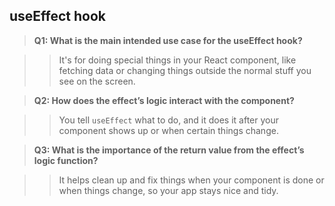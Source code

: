## useEffect hook

> **Q1: What is the main intended use case for the useEffect hook?**

>> It's for doing special things in your React component, like fetching data or changing things outside the normal stuff you see on the screen.

> **Q2: How does the effect’s logic interact with the component?**

>> You tell `useEffect` what to do, and it does it after your component shows up or when certain things change.

> **Q3: What is the importance of the return value from the effect’s logic function?**

>> It helps clean up and fix things when your component is done or when things change, so your app stays nice and tidy.